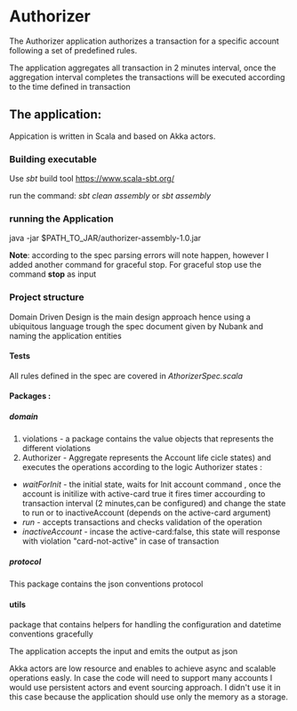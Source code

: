 # Authorizer
The Authorizer application authorizes a transaction for a specific account following a set of predefined rules.

The application aggregates all transaction in 2 minutes interval, once the aggregation interval completes the transactions
will be executed according to the time defined in transaction

## The application:
Appication is written in Scala and based on Akka actors.

### Building executable 
Use *sbt* build tool <https://www.scala-sbt.org/>

run the command: *sbt clean assembly* or *sbt assembly*

### running the Application 
 java -jar $PATH_TO_JAR/authorizer-assembly-1.0.jar

 **Note**: according to the spec parsing errors will note happen, however I added another command for graceful stop.
 For graceful stop use the command **stop** as input

### Project structure 
Domain Driven Design is the main design approach hence using a ubiquitous language trough the spec document given by Nubank and 
naming the application entities

#### Tests
All rules defined in the spec are covered in *AthorizerSpec.scala*

#### Packages :
##### domain 
1. violations - a package contains  the value objects that represents the different violations
2. Authorizer - Aggregate represents the Account life cicle states) and executes the operations according to the logic
Authorizer states :
* *waitForInit* - the initial state, waits for Init account command , once the account is initilize with active-card true it fires 
timer accourding to transaction interval (2 minutes,can be configured) and change the state to run or to inactiveAccount 
(depends on the active-card argument)
* *run* - accepts transactions and checks validation of the operation
* *inactiveAccount* - incase the active-card:false, this state will response with violation "card-not-active" in case of transaction
##### protocol
This package contains the json conventions protocol

#### utils 
package that contains helpers for handling the configuration and datetime conventions gracefully

The application accepts the input and emits the output as json


Akka actors are low resource and enables to achieve async and scalable operations easly.
In case the code will need to support many accounts I would use persistent actors and event sourcing approach. 
I didn't use it in this case because the application should use only the memory as a storage.
